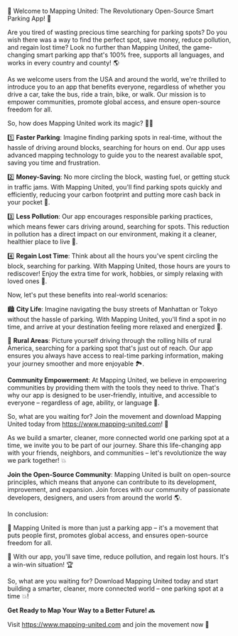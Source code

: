 🚀 Welcome to Mapping United: The Revolutionary Open-Source Smart Parking App! 🚀

Are you tired of wasting precious time searching for parking spots? Do you wish there was a way to find the perfect spot, save money, reduce pollution, and regain lost time? Look no further than Mapping United, the game-changing smart parking app that's 100% free, supports all languages, and works in every country and county! 🌎

As we welcome users from the USA and around the world, we're thrilled to introduce you to an app that benefits everyone, regardless of whether you drive a car, take the bus, ride a train, bike, or walk. Our mission is to empower communities, promote global access, and ensure open-source freedom for all.

So, how does Mapping United work its magic? 🧙‍♀️

1️⃣ **Faster Parking**: Imagine finding parking spots in real-time, without the hassle of driving around blocks, searching for hours on end. Our app uses advanced mapping technology to guide you to the nearest available spot, saving you time and frustration.

2️⃣ **Money-Saving**: No more circling the block, wasting fuel, or getting stuck in traffic jams. With Mapping United, you'll find parking spots quickly and efficiently, reducing your carbon footprint and putting more cash back in your pocket 🤑.

3️⃣ **Less Pollution**: Our app encourages responsible parking practices, which means fewer cars driving around, searching for spots. This reduction in pollution has a direct impact on our environment, making it a cleaner, healthier place to live 🔴.

4️⃣ **Regain Lost Time**: Think about all the hours you've spent circling the block, searching for parking. With Mapping United, those hours are yours to rediscover! Enjoy the extra time for work, hobbies, or simply relaxing with loved ones 📅.

Now, let's put these benefits into real-world scenarios:

🏙️ **City Life**: Imagine navigating the busy streets of Manhattan or Tokyo without the hassle of parking. With Mapping United, you'll find a spot in no time, and arrive at your destination feeling more relaxed and energized 💪.

🌳 **Rural Areas**: Picture yourself driving through the rolling hills of rural America, searching for a parking spot that's just out of reach. Our app ensures you always have access to real-time parking information, making your journey smoother and more enjoyable 🏞️.

**Community Empowerment**: At Mapping United, we believe in empowering communities by providing them with the tools they need to thrive. That's why our app is designed to be user-friendly, intuitive, and accessible to everyone – regardless of age, ability, or language 🌈.

So, what are you waiting for? Join the movement and download Mapping United today from https://www.mapping-united.com! 📲

As we build a smarter, cleaner, more connected world one parking spot at a time, we invite you to be part of our journey. Share this life-changing app with your friends, neighbors, and communities – let's revolutionize the way we park together! 💥

**Join the Open-Source Community**: Mapping United is built on open-source principles, which means that anyone can contribute to its development, improvement, and expansion. Join forces with our community of passionate developers, designers, and users from around the world 🌎.

In conclusion:

🚀 Mapping United is more than just a parking app – it's a movement that puts people first, promotes global access, and ensures open-source freedom for all.

💪 With our app, you'll save time, reduce pollution, and regain lost hours. It's a win-win situation! 🏆

So, what are you waiting for? Download Mapping United today and start building a smarter, cleaner, more connected world – one parking spot at a time 💥!

**Get Ready to Map Your Way to a Better Future! 🔜**

Visit https://www.mapping-united.com and join the movement now 📲